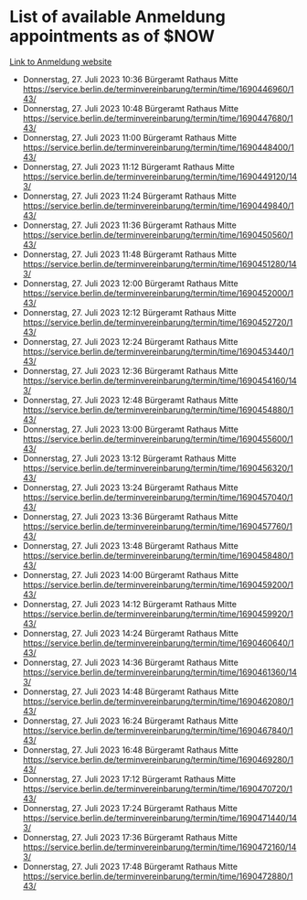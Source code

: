 # List of available Anmeldung appointments as of $NOW
[Link to Anmeldung website](https://service.berlin.de/terminvereinbarung/termin/tag.php?termin=1&anliegen[]=120686&dienstleisterlist=122210,122217,327316,122219,327312,122227,327314,122231,327346,122243,327348,122254,122252,329742,122260,329745,122262,329748,122271,327278,122273,327274,122277,327276,330436,122280,327294,122282,327290,122284,327292,122291,327270,122285,327266,122286,327264,122296,327268,150230,329760,122297,327286,122294,327284,122312,329763,122314,329775,122304,327330,122311,327334,122309,327332,317869,122281,327352,122279,329772,122283,122276,327324,122274,327326,122267,329766,122246,327318,122251,327320,122257,327322,122208,327298,122226,327300&herkunft=http%3A%2F%2Fservice.berlin.de%2Fdienstleistung%2F120686%2F)
- Donnerstag, 27. Juli 2023 10:36 Bürgeramt Rathaus Mitte https://service.berlin.de/terminvereinbarung/termin/time/1690446960/143/
- Donnerstag, 27. Juli 2023 10:48 Bürgeramt Rathaus Mitte https://service.berlin.de/terminvereinbarung/termin/time/1690447680/143/
- Donnerstag, 27. Juli 2023 11:00 Bürgeramt Rathaus Mitte https://service.berlin.de/terminvereinbarung/termin/time/1690448400/143/
- Donnerstag, 27. Juli 2023 11:12 Bürgeramt Rathaus Mitte https://service.berlin.de/terminvereinbarung/termin/time/1690449120/143/
- Donnerstag, 27. Juli 2023 11:24 Bürgeramt Rathaus Mitte https://service.berlin.de/terminvereinbarung/termin/time/1690449840/143/
- Donnerstag, 27. Juli 2023 11:36 Bürgeramt Rathaus Mitte https://service.berlin.de/terminvereinbarung/termin/time/1690450560/143/
- Donnerstag, 27. Juli 2023 11:48 Bürgeramt Rathaus Mitte https://service.berlin.de/terminvereinbarung/termin/time/1690451280/143/
- Donnerstag, 27. Juli 2023 12:00 Bürgeramt Rathaus Mitte https://service.berlin.de/terminvereinbarung/termin/time/1690452000/143/
- Donnerstag, 27. Juli 2023 12:12 Bürgeramt Rathaus Mitte https://service.berlin.de/terminvereinbarung/termin/time/1690452720/143/
- Donnerstag, 27. Juli 2023 12:24 Bürgeramt Rathaus Mitte https://service.berlin.de/terminvereinbarung/termin/time/1690453440/143/
- Donnerstag, 27. Juli 2023 12:36 Bürgeramt Rathaus Mitte https://service.berlin.de/terminvereinbarung/termin/time/1690454160/143/
- Donnerstag, 27. Juli 2023 12:48 Bürgeramt Rathaus Mitte https://service.berlin.de/terminvereinbarung/termin/time/1690454880/143/
- Donnerstag, 27. Juli 2023 13:00 Bürgeramt Rathaus Mitte https://service.berlin.de/terminvereinbarung/termin/time/1690455600/143/
- Donnerstag, 27. Juli 2023 13:12 Bürgeramt Rathaus Mitte https://service.berlin.de/terminvereinbarung/termin/time/1690456320/143/
- Donnerstag, 27. Juli 2023 13:24 Bürgeramt Rathaus Mitte https://service.berlin.de/terminvereinbarung/termin/time/1690457040/143/
- Donnerstag, 27. Juli 2023 13:36 Bürgeramt Rathaus Mitte https://service.berlin.de/terminvereinbarung/termin/time/1690457760/143/
- Donnerstag, 27. Juli 2023 13:48 Bürgeramt Rathaus Mitte https://service.berlin.de/terminvereinbarung/termin/time/1690458480/143/
- Donnerstag, 27. Juli 2023 14:00 Bürgeramt Rathaus Mitte https://service.berlin.de/terminvereinbarung/termin/time/1690459200/143/
- Donnerstag, 27. Juli 2023 14:12 Bürgeramt Rathaus Mitte https://service.berlin.de/terminvereinbarung/termin/time/1690459920/143/
- Donnerstag, 27. Juli 2023 14:24 Bürgeramt Rathaus Mitte https://service.berlin.de/terminvereinbarung/termin/time/1690460640/143/
- Donnerstag, 27. Juli 2023 14:36 Bürgeramt Rathaus Mitte https://service.berlin.de/terminvereinbarung/termin/time/1690461360/143/
- Donnerstag, 27. Juli 2023 14:48 Bürgeramt Rathaus Mitte https://service.berlin.de/terminvereinbarung/termin/time/1690462080/143/
- Donnerstag, 27. Juli 2023 16:24 Bürgeramt Rathaus Mitte https://service.berlin.de/terminvereinbarung/termin/time/1690467840/143/
- Donnerstag, 27. Juli 2023 16:48 Bürgeramt Rathaus Mitte https://service.berlin.de/terminvereinbarung/termin/time/1690469280/143/
- Donnerstag, 27. Juli 2023 17:12 Bürgeramt Rathaus Mitte https://service.berlin.de/terminvereinbarung/termin/time/1690470720/143/
- Donnerstag, 27. Juli 2023 17:24 Bürgeramt Rathaus Mitte https://service.berlin.de/terminvereinbarung/termin/time/1690471440/143/
- Donnerstag, 27. Juli 2023 17:36 Bürgeramt Rathaus Mitte https://service.berlin.de/terminvereinbarung/termin/time/1690472160/143/
- Donnerstag, 27. Juli 2023 17:48 Bürgeramt Rathaus Mitte https://service.berlin.de/terminvereinbarung/termin/time/1690472880/143/
